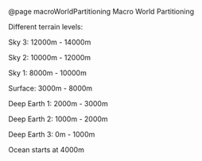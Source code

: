 @page macroWorldPartitioning Macro World Partitioning



Different terrain levels:




Sky 3: 12000m - 14000m

Sky 2: 10000m - 12000m

Sky 1: 8000m - 10000m

Surface: 3000m - 8000m

Deep Earth 1: 2000m - 3000m

Deep Earth 2: 1000m - 2000m

Deep Earth 3: 0m - 1000m




Ocean starts at 4000m